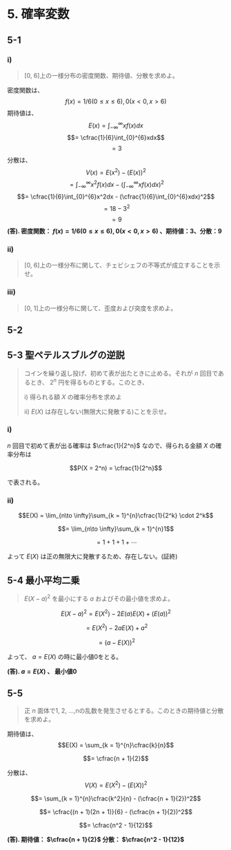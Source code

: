 # 5. 確率変数
## 5-1
### i)
> [0, 6]上の一様分布の密度関数、期待値、分散を求めよ。

密度関数は、
$$f(x)=1/6 (0 \leq x \leq 6), 0 (x < 0, x > 6)$$
期待値は、
$$E(x) = \int_{-\infty}^{\infty}xf(x)dx$$
$$= \cfrac{1}{6}\int_{0}^{6}xdx$$
$$= 3$$
分散は、
$$V(x) = E(x^2) - (E(x))^2$$
$$= \int_{-\infty}^{\infty}x^2f(x)dx - (\int_{-\infty}^{\infty}xf(x)dx)^2$$
$$= \cfrac{1}{6}\int_{0}^{6}x^2dx - (\cfrac{1}{6}\int_{0}^{6}xdx)^2$$
$$= 18 - 3^2$$
$$= 9$$
**(答). 密度関数： $f(x)=1/6 (0 \leq x \leq 6), 0 (x < 0, x > 6)$ 、期待値：3、分散：9**
### ii)
> [0, 6]上の一様分布に関して、チェビシェフの不等式が成立することを示せ。

### iii)
> [0, 1]上の一様分布に関して、歪度および突度を求めよ。

## 5-2

## 5-3 聖ペテルスブルグの逆説
> コインを繰り返し投げ、初めて表が出たときに止める。それが $n$ 回目であるとき、 $2^n$ 円を得るものとする。このとき、
> 
> i) 得られる額 $X$ の確率分布を求めよ
> 
> ii) $E(X)$ は存在しない(無限大に発散する)ことを示せ。

### i)
$n$ 回目で初めて表が出る確率は $\cfrac{1}{2^n}$ なので、得られる金額 $X$ の確率分布は

$$P(X = 2^n) = \cfrac{1}{2^n}$$

で表される。

### ii)
$$E(X) = \lim_{n\to \infty}\sum_{k = 1}^{n}\cfrac{1}{2^k} \cdot 2^k$$

$$= \lim_{n\to \infty}\sum_{k = 1}^{n}1$$

$$= 1 + 1 + 1 + \cdots$$

よって $E(X)$ は正の無限大に発散するため、存在しない。(証終)
## 5-4 最小平均二乗
> $E(X-a)^2$ を最小にする $a$ およびその最小値を求めよ。

$$E(X-a)^2 = E(X^2) - 2E(a)E(X) + (E(a))^2$$

$$= E(X^2) - 2aE(X) + a^2$$

$$= (a - E(X))^2$$

よって、 $a = E(X)$ の時に最小値0をとる。

**(答). $a = E(X)$ 、 最小値0**

## 5-5 
> 正 $n$ 面体で1, 2, ...,nの乱数を発生させるとする。このときの期待値と分散を求めよ。

期待値は、
$$E(X) = \sum_{k = 1}^{n}\cfrac{k}{n}$$

$$= \cfrac{n + 1}{2}$$

分散は、
$$V(X) = E(X^2) - (E(X))^2$$

$$= \sum_{k = 1}^{n}\cfrac{k^2}{n} - (\cfrac{n + 1}{2})^2$$

$$= \cfrac{(n + 1)(2n + 1)}{6} - (\cfrac{n + 1}{2})^2$$

$$= \cfrac{n^2 - 1}{12}$$

**(答). 期待値： $\cfrac{n + 1}{2}$ 分散： $\cfrac{n^2 - 1}{12}$**
